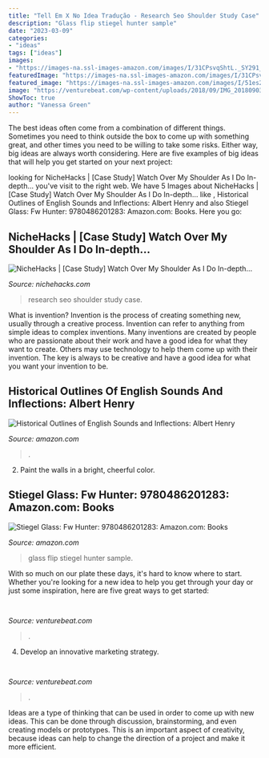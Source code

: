 ```yaml
---
title: "Tell Em X No Idea Tradução - Research Seo Shoulder Study Case"
description: "Glass flip stiegel hunter sample"
date: "2023-03-09"
categories:
- "ideas"
tags: ["ideas"]
images:
- "https://images-na.ssl-images-amazon.com/images/I/31CPsvqShtL._SY291_BO1,204,203,200_QL40_.jpg"
featuredImage: "https://images-na.ssl-images-amazon.com/images/I/31CPsvqShtL._SY291_BO1,204,203,200_QL40_.jpg"
featured_image: "https://images-na.ssl-images-amazon.com/images/I/51es2SLXy1L._SY291_BO1,204,203,200_QL40_.jpg"
image: "https://venturebeat.com/wp-content/uploads/2018/09/IMG_20180903_102707-1.jpg?w=757"
ShowToc: true
author: "Vanessa Green"
---
```



The best ideas often come from a combination of different things. Sometimes you need to think outside the box to come up with something great, and other times you need to be willing to take some risks. Either way, big ideas are always worth considering. Here are five examples of big ideas that will help you get started on your next project: 

	

		
looking for NicheHacks | [Case Study] Watch Over My Shoulder As I Do In-depth… you've visit to the right web. We have 5 Images about NicheHacks | [Case Study] Watch Over My Shoulder As I Do In-depth… like , Historical Outlines of English Sounds and Inflections: Albert Henry and also Stiegel Glass: Fw Hunter: 9780486201283: Amazon.com: Books. Here you go:
		
    
## NicheHacks | [Case Study] Watch Over My Shoulder As I Do In-depth…

<img loading=lazy src="https://cdn.nichehacks.com/assets/images/_1200x630_crop_center-center_82_none/survivalist-niche-seo-keyword-research.png?mtime=20200618060923&amp;focal=none&amp;tmtime=20200629225817" onerror="this.onerror=null;this.src='https://tse2.mm.bing.net/th?id=OIP.CilWYPD1gAamup2r2An0AgHaD4&amp;pid=15.1';" alt="NicheHacks | [Case Study] Watch Over My Shoulder As I Do In-depth…">

_Source: nichehacks.com_

>research seo shoulder study case. 

	

What is invention?
Invention is the process of creating something new, usually through a creative process. Invention can refer to anything from simple ideas to complex inventions. Many inventions are created by people who are passionate about their work and have a good idea for what they want to create. Others may use technology to help them come up with their invention. The key is always to be creative and have a good idea for what you want your invention to be.

    
## Historical Outlines Of English Sounds And Inflections: Albert Henry

<img loading=lazy src="https://images-na.ssl-images-amazon.com/images/I/31CPsvqShtL._SY291_BO1,204,203,200_QL40_.jpg" onerror="this.onerror=null;this.src='https://tse1.mm.bing.net/th?id=OIP._GjaGH6B94wnTQOmprWGfQAAAA&amp;pid=15.1';" alt="Historical Outlines of English Sounds and Inflections: Albert Henry">

_Source: amazon.com_

>. 

	

2. Paint the walls in a bright, cheerful color.

    
## Stiegel Glass: Fw Hunter: 9780486201283: Amazon.com: Books

<img loading=lazy src="https://images-na.ssl-images-amazon.com/images/I/51es2SLXy1L._SY291_BO1,204,203,200_QL40_.jpg" onerror="this.onerror=null;this.src='https://tse3.mm.bing.net/th?id=OIP.ORRXZ7XdSCaCT9imbY20igAAAA&amp;pid=15.1';" alt="Stiegel Glass: Fw Hunter: 9780486201283: Amazon.com: Books">

_Source: amazon.com_

>glass flip stiegel hunter sample. 

	

With so much on our plate these days, it's hard to know where to start. Whether you're looking for a new idea to help you get through your day or just some inspiration, here are five great ways to get started: 

    
## 

<img loading=lazy src="https://venturebeat.com/wp-content/uploads/2019/11/see.jpg" onerror="this.onerror=null;this.src='https://tse1.mm.bing.net/th?id=OIP.AhqEY8zgHdeqpYL7IYPd1wHaEi&amp;pid=15.1';" alt="">

_Source: venturebeat.com_

>. 

	

4. Develop an innovative marketing strategy.

    
## 

<img loading=lazy src="https://venturebeat.com/wp-content/uploads/2018/09/IMG_20180903_102707-1.jpg?w=757" onerror="this.onerror=null;this.src='https://tse3.mm.bing.net/th?id=OIP.Dnhhdm2edEw4m6F1HTB_ZgHaF3&amp;pid=15.1';" alt="">

_Source: venturebeat.com_

>. 

	

Ideas are a type of thinking that can be used in order to come up with new ideas. This can be done through discussion, brainstorming, and even creating models or prototypes. This is an important aspect of creativity, because ideas can help to change the direction of a project and make it more efficient.

